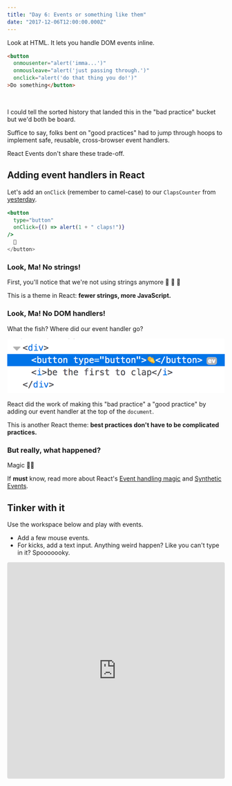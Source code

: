 ```yaml
---
title: "Day 6: Events or something like them"
date: "2017-12-06T12:00:00.000Z"
---
```


<div class="measure">

Look at HTML.
It lets you handle DOM events inline.

```html
<button
  onmousenter="alert('imma...')"
  onmousleave="alert('just passing through.')"
  onclick="alert('do that thing you do!')"
>Do something</button>
```
<br />

I could tell the sorted history that landed this in the "bad practice" bucket but we'd both be board.

Suffice to say, folks bent on "good practices" had to jump through hoops to implement safe, reusable, cross-browser event handlers.

React Events don't share these trade-off.


## Adding event handlers in React

Let's add an `onClick` (remember to camel-case) to our `ClapsCounter` from [yesterday](/2017/5).

```jsx
<button
  type="button"
  onClick={() => alert(1 + " claps!")}
/>
  👏
</button>
```

### Look, Ma! No strings!
First, you'll notice that we're not using strings anymore 🙌 🙌 🙌

This is a theme in React: 
**fewer strings, more JavaScript.**

### Look, Ma! No DOM handlers!
What the fish?
Where did our event handler go?

![Button Event Handling in React](./button-event-handler.png)

React did the work of making this "bad practice" a "good practice" by adding our event handler at the top of the `document`.

This is another React theme:
**best practices don't have to be complicated practices.**

### But really, what happened?
Magic 🔮👻

If **must** know, read more about React's [Event handling magic](https://reactjs.org/docs/handling-events.html) and [Synthetic Events](https://reactjs.org/docs/events.html).

## Tinker with it

Use the workspace below and play with events.

* Add a few mouse events.
* For kicks, add a text input. Anything weird happen? Like you can't type in it? Spooooooky.

</div>

<iframe src="https://codesandbox.io/embed/62jmm57zmn" style="width:100%; height:500px; border:0; border-radius: 4px; overflow:hidden;" sandbox="allow-modals allow-forms allow-popups allow-scripts allow-same-origin"></iframe>